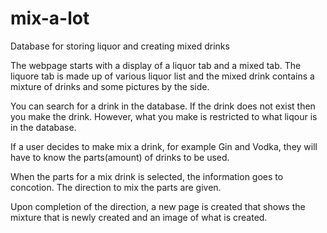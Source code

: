 # mix-a-lot
Database for storing liquor and creating mixed drinks

The webpage starts with a display of a liquor tab and a mixed tab.
The liquore tab is made up of various liquor list and the mixed drink contains a mixture of drinks and some pictures by the side.

You can search for a drink in the database.
If the drink does not exist then you make the drink. However, what you make is restricted to what liqour is in the database.

If a user decides to make mix a drink, for example Gin and Vodka, they will have to know the parts(amount) of drinks to be used.

When the parts for a mix drink is selected, the information goes to concotion. The direction to mix the parts are given. 

Upon completion of the direction, a new page is created  that shows the mixture that is newly created and an image of what is created.
